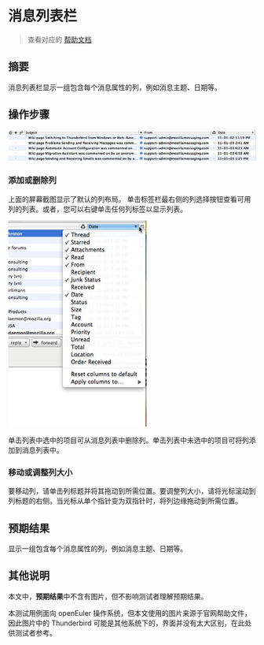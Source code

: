 # 消息列表栏

> 查看对应的 [帮助文档](https://support.mozilla.org/zh-CN/kb/%E6%B6%88%E6%81%AF%E5%88%97%E8%A1%A8%E6%A0%8F)

## 摘要

消息列表栏显示一组包含每个消息属性的列，例如消息主题、日期等。

## 操作步骤

![消息列表栏-1](./img/消息列表栏-1.jpg)

### 添加或删除列

上面的屏幕截图显示了默认的列布局。 单击标签栏最右侧的列选择按钮查看可用列的列表。或者，您可以右键单击任何列标签以显示列表。

![消息列表栏-2](./img/消息列表栏-2.jpg)

单击列表中选中的项目可从消息列表中删除列。单击列表中未选中的项目可将列添加到消息列表中。

### 移动或调整列大小

要移动列，请单击列标题并将其拖动到所需位置。要调整列大小，请将光标滚动到列标题的右侧。当光标从单个指针变为双指针时，将列边缘拖动到所需位置。

## 预期结果

显示一组包含每个消息属性的列，例如消息主题、日期等。

## 其他说明

本文中，**预期结果**中不含有图片，但不影响测试者理解预期结果。

本测试用例面向 openEuler 操作系统，但本文使用的图片来源于官网帮助文件，因此图片中的 Thunderbird 可能是其他系统下的，界面并没有太大区别，在此处供测试者参考。

